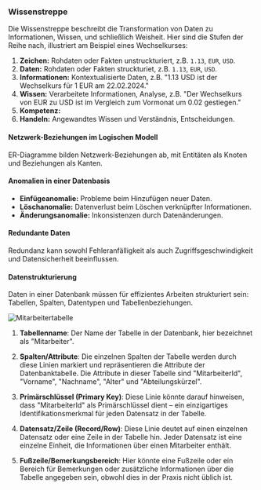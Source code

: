 ### Wissenstreppe

Die Wissenstreppe beschreibt die Transformation von Daten zu Informationen, Wissen, und schließlich Weisheit. Hier sind die Stufen der Reihe nach, illustriert am Beispiel eines Wechselkurses:

1. **Zeichen:** Rohdaten oder Fakten unstruckturiert, z.B. `1.13`, `EUR`, `USD`.
2. **Daten:** Rohdaten oder Fakten struckturiet, z.B. `1.13`, `EUR`, `USD`.
3. **Informationen:** Kontextualisierte Daten, z.B. "1.13 USD ist der Wechselkurs für 1 EUR am 22.02.2024."
4. **Wissen:** Verarbeitete Informationen, Analyse, z.B. "Der Wechselkurs von EUR zu USD ist im Vergleich zum Vormonat um 0.02 gestiegen."
5. **Kompetenz:**
6. **Handeln:** Angewandtes Wissen und Verständnis, Entscheidungen.

#### Netzwerk-Beziehungen im Logischen Modell
ER-Diagramme bilden Netzwerk-Beziehungen ab, mit Entitäten als Knoten und Beziehungen als Kanten.

#### Anomalien in einer Datenbasis
- **Einfügeanomalie:** Probleme beim Hinzufügen neuer Daten.
- **Löschanomalie:** Datenverlust beim Löschen verknüpfter Informationen.
- **Änderungsanomalie:** Inkonsistenzen durch Datenänderungen.

#### Redundante Daten
Redundanz kann sowohl Fehleranfälligkeit als auch Zugriffsgeschwindigkeit und Datensicherheit beeinflussen.

#### Datenstrukturierung
Daten in einer Datenbank müssen für effizientes Arbeiten strukturiert sein: Tabellen, Spalten, Datentypen und Tabellenbeziehungen.

![Mitarbeitertabelle](https://gitlab.com/ch-tbz-it/Stud/m164/-/raw/main/10_Auftraege_und_Uebungen/00_Start/Recap_Fragen/Tabelle_labelled.png "Mitarbeitertabelle")

1. **Tabellenname**: Der Name der Tabelle in der Datenbank, hier bezeichnet als "Mitarbeiter".

2. **Spalten/Attribute**: Die einzelnen Spalten der Tabelle werden durch diese Linien markiert und repräsentieren die Attribute der Datenbanktabelle. Die Attribute in dieser Tabelle sind "MitarbeiterId", "Vorname", "Nachname", "Alter" und "Abteilungskürzel".

3. **Primärschlüssel (Primary Key)**: Diese Linie könnte darauf hinweisen, dass "MitarbeiterId" als Primärschlüssel dient – ein einzigartiges Identifikationsmerkmal für jeden Datensatz in der Tabelle.

4. **Datensatz/Zeile (Record/Row)**: Diese Linie deutet auf einen einzelnen Datensatz oder eine Zeile in der Tabelle hin. Jeder Datensatz ist eine einzelne Einheit, die Informationen über einen Mitarbeiter enthält.

5. **Fußzeile/Bemerkungsbereich**: Hier könnte eine Fußzeile oder ein Bereich für Bemerkungen oder zusätzliche Informationen über die Tabelle angegeben sein, obwohl dies in der Praxis nicht üblich ist.

